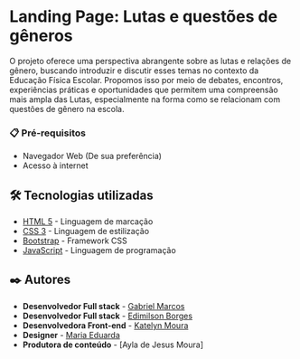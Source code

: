 # Landing Page: Lutas e questões de gêneros

O projeto oferece uma perspectiva abrangente sobre as lutas e relações de gênero, buscando introduzir e discutir esses temas no contexto da Educação Física Escolar. Propomos isso por meio de debates, encontros, experiências práticas e oportunidades que permitem uma compreensão mais ampla das Lutas, especialmente na forma como se relacionam com questões de gênero na escola.
### 📋 Pré-requisitos

 

 - Navegador Web (De sua preferência)
 - Acesso à internet







## 🛠️ Tecnologias utilizadas



* [HTML 5](https://developer.mozilla.org/pt-BR/docs/Web/HTML) - Linguagem de marcação
* [CSS 3](https://developer.mozilla.org/pt-BR/docs/Web/CSS) - Linguagem de estilização
* [Bootstrap](https://getbootstrap.com/docs/5.3/getting-started/introduction/) - Framework CSS
* [JavaScript](https://developer.mozilla.org/pt-BR/docs/Web/JavaScript) -  Linguagem de programação 
## ✒️ Autores



* **Desenvolvedor Full stack** - [Gabriel Marcos ](https://github.com/Gabriell1507)
* **Desenvolvedor Full stack** - [Edimilson Borges](https://github.com/EdimilsonBorges)
* **Desenvolvedora Front-end** - [Katelyn Moura](https://github.com/KatMoura)
* **Designer** - [Maria Eduarda](https://github.com/Mezbb)
* **Produtora de conteúdo** - [Ayla de Jesus Moura]
